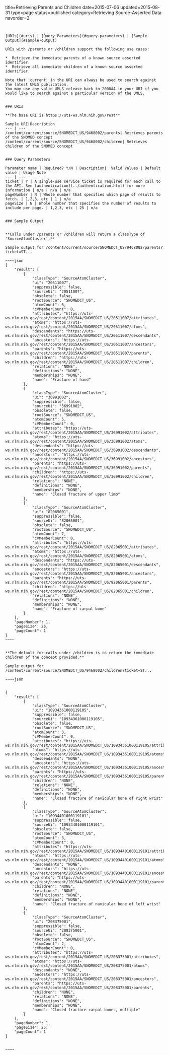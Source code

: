 title=Retrieving Parents and Children
date=2015-07-06
updated=2015-08-31
type=page
status=published
category=Retrieving Source-Asserted Data
navorder=2
~~~~~~


[URIs](#uris) | [Query Parameters](#query-parameters) | [Sample Output](#sample-output)

URIs with /parents or /children support the following use cases:

*  Retrieve the immediate parents of a known source asserted identifier.
*  Retrieve all immediate children of a known source asserted identifier.

Note that 'current' in the URI can always be used to search against the latest UMLS publication.
You may use any valid UMLS release back to 2008AA in your URI if you would like to search against a particular version of the UMLS.


### URIs

**The base URI is https://uts-ws.nlm.nih.gov/rest**

Sample URI|Description
--- | ---
/content/current/source/SNOMEDCT_US/9468002/parents| Retrieves parents of the SNOMED concept
/content/current/source/SNOMEDCT_US/9468002/children| Retrieves children of the SNOMED concept


### Query Parameters

Parameter name | Required? Y/N | Description|  Valid Values | Default value | Usage Note
--- | ---
ticket | Y | A single-use service ticket is required for each call to the API. See [authentication](../authentication.html) for more information | n/a | n/a | n/a
pageNumber | N | Whole number that specifies which page of results to fetch. | 1,2,3, etc | 1 | n/a
pageSize | N | Whole number that specifies the number of results to include per page. | 1,2,3, etc | 25 | n/a


### Sample Output


**Calls under /parents or /children will return a classType of 'SourceAtomCluster'.**

Sample output for /content/current/source/SNOMEDCT_US/9468002/parents?ticket=ST...

~~~~json
{
    "result": [
        {
            "classType": "SourceAtomCluster",
            "ui": "20511007",
            "suppressible": false,
            "sourceUi": "20511007",
            "obsolete": false,
            "rootSource": "SNOMEDCT_US",
            "atomCount": 6,
            "cVMemberCount": 0,
            "attributes": "https://uts-ws.nlm.nih.gov/rest/content/2015AA/SNOMEDCT_US/20511007/attributes",
            "atoms": "https://uts-ws.nlm.nih.gov/rest/content/2015AA/SNOMEDCT_US/20511007/atoms",
            "descendants": "https://uts-ws.nlm.nih.gov/rest/content/2015AA/SNOMEDCT_US/20511007/descendants",
            "ancestors": "https://uts-ws.nlm.nih.gov/rest/content/2015AA/SNOMEDCT_US/20511007/ancestors",
            "parents": "https://uts-ws.nlm.nih.gov/rest/content/2015AA/SNOMEDCT_US/20511007/parents",
            "children": "https://uts-ws.nlm.nih.gov/rest/content/2015AA/SNOMEDCT_US/20511007/children",
            "relations": "NONE",
            "definitions": "NONE",
            "memberships": "NONE",
            "name": "Fracture of hand"
        },
        {
            "classType": "SourceAtomCluster",
            "ui": "36991002",
            "suppressible": false,
            "sourceUi": "36991002",
            "obsolete": false,
            "rootSource": "SNOMEDCT_US",
            "atomCount": 5,
            "cVMemberCount": 0,
            "attributes": "https://uts-ws.nlm.nih.gov/rest/content/2015AA/SNOMEDCT_US/36991002/attributes",
            "atoms": "https://uts-ws.nlm.nih.gov/rest/content/2015AA/SNOMEDCT_US/36991002/atoms",
            "descendants": "https://uts-ws.nlm.nih.gov/rest/content/2015AA/SNOMEDCT_US/36991002/descendants",
            "ancestors": "https://uts-ws.nlm.nih.gov/rest/content/2015AA/SNOMEDCT_US/36991002/ancestors",
            "parents": "https://uts-ws.nlm.nih.gov/rest/content/2015AA/SNOMEDCT_US/36991002/parents",
            "children": "https://uts-ws.nlm.nih.gov/rest/content/2015AA/SNOMEDCT_US/36991002/children",
            "relations": "NONE",
            "definitions": "NONE",
            "memberships": "NONE",
            "name": "Closed fracture of upper limb"
        },
        {
            "classType": "SourceAtomCluster",
            "ui": "82065001",
            "suppressible": false,
            "sourceUi": "82065001",
            "obsolete": false,
            "rootSource": "SNOMEDCT_US",
            "atomCount": 7,
            "cVMemberCount": 0,
            "attributes": "https://uts-ws.nlm.nih.gov/rest/content/2015AA/SNOMEDCT_US/82065001/attributes",
            "atoms": "https://uts-ws.nlm.nih.gov/rest/content/2015AA/SNOMEDCT_US/82065001/atoms",
            "descendants": "https://uts-ws.nlm.nih.gov/rest/content/2015AA/SNOMEDCT_US/82065001/descendants",
            "ancestors": "https://uts-ws.nlm.nih.gov/rest/content/2015AA/SNOMEDCT_US/82065001/ancestors",
            "parents": "https://uts-ws.nlm.nih.gov/rest/content/2015AA/SNOMEDCT_US/82065001/parents",
            "children": "https://uts-ws.nlm.nih.gov/rest/content/2015AA/SNOMEDCT_US/82065001/children",
            "relations": "NONE",
            "definitions": "NONE",
            "memberships": "NONE",
            "name": "Fracture of carpal bone"
        }
    ],
    "pageNumber": 1,
    "pageSize": 25,
    "pageCount": 1
}
~~~~


**The default for calls under /children is to return the immediate children of the concept provided.**

Sample output for /content/current/source/SNOMEDCT_US/9468002/children?ticket=ST...

~~~~json


{
    "result": [
        {
            "classType": "SourceAtomCluster",
            "ui": "10934361000119105",
            "suppressible": false,
            "sourceUi": "10934361000119105",
            "obsolete": false,
            "rootSource": "SNOMEDCT_US",
            "atomCount": 3,
            "cVMemberCount": 0,
            "attributes": "https://uts-ws.nlm.nih.gov/rest/content/2015AA/SNOMEDCT_US/10934361000119105/attributes",
            "atoms": "https://uts-ws.nlm.nih.gov/rest/content/2015AA/SNOMEDCT_US/10934361000119105/atoms",
            "descendants": "NONE",
            "ancestors": "https://uts-ws.nlm.nih.gov/rest/content/2015AA/SNOMEDCT_US/10934361000119105/ancestors",
            "parents": "https://uts-ws.nlm.nih.gov/rest/content/2015AA/SNOMEDCT_US/10934361000119105/parents",
            "children": "NONE",
            "relations": "NONE",
            "definitions": "NONE",
            "memberships": "NONE",
            "name": "Closed fracture of navicular bone of right wrist"
        },
        {
            "classType": "SourceAtomCluster",
            "ui": "10934401000119101",
            "suppressible": false,
            "sourceUi": "10934401000119101",
            "obsolete": false,
            "rootSource": "SNOMEDCT_US",
            "atomCount": 3,
            "cVMemberCount": 0,
            "attributes": "https://uts-ws.nlm.nih.gov/rest/content/2015AA/SNOMEDCT_US/10934401000119101/attributes",
            "atoms": "https://uts-ws.nlm.nih.gov/rest/content/2015AA/SNOMEDCT_US/10934401000119101/atoms",
            "descendants": "NONE",
            "ancestors": "https://uts-ws.nlm.nih.gov/rest/content/2015AA/SNOMEDCT_US/10934401000119101/ancestors",
            "parents": "https://uts-ws.nlm.nih.gov/rest/content/2015AA/SNOMEDCT_US/10934401000119101/parents",
            "children": "NONE",
            "relations": "NONE",
            "definitions": "NONE",
            "memberships": "NONE",
            "name": "Closed fracture of navicular bone of left wrist"
        },
        {
            "classType": "SourceAtomCluster",
            "ui": "208375001",
            "suppressible": false,
            "sourceUi": "208375001",
            "obsolete": false,
            "rootSource": "SNOMEDCT_US",
            "atomCount": 2,
            "cVMemberCount": 0,
            "attributes": "https://uts-ws.nlm.nih.gov/rest/content/2015AA/SNOMEDCT_US/208375001/attributes",
            "atoms": "https://uts-ws.nlm.nih.gov/rest/content/2015AA/SNOMEDCT_US/208375001/atoms",
            "descendants": "NONE",
            "ancestors": "https://uts-ws.nlm.nih.gov/rest/content/2015AA/SNOMEDCT_US/208375001/ancestors",
            "parents": "https://uts-ws.nlm.nih.gov/rest/content/2015AA/SNOMEDCT_US/208375001/parents",
            "children": "NONE",
            "relations": "NONE",
            "definitions": "NONE",
            "memberships": "NONE",
            "name": "Closed fracture carpal bones, multiple"
        }
    ],
    "pageNumber": 1,
    "pageSize": 25,
    "pageCount": 1
}


~~~~
